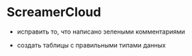 # ScreamerCloud

- исправить то, что написано зелеными комментариями

- создать таблицы с правильными типами данных

